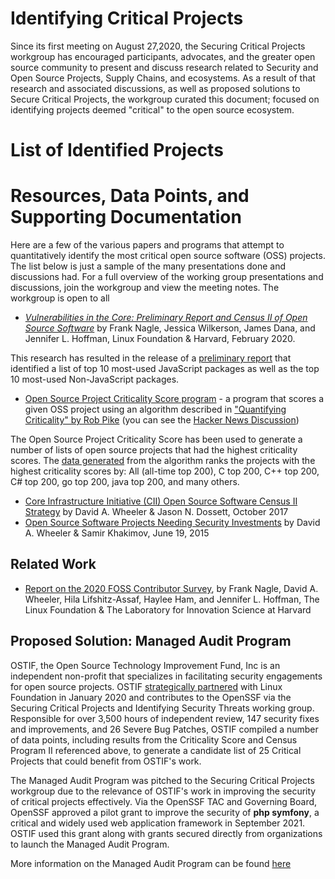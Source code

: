 # Identifying Critical Projects

Since its first meeting on August 27,2020, the Securing Critical Projects workgroup has encouraged participants, advocates, and the greater open source community to present and discuss research related to Security and Open Source Projects, Supply Chains, and ecosystems. As a result of that research and associated discussions, as well as proposed solutions to Secure Critical Projects, the workgroup curated this document; focused on identifying projects deemed "critical" to the open source ecosystem. 

# List of Identified Projects



# Resources, Data Points, and Supporting Documentation

Here are a few of the various papers and programs that attempt to quantitatively identify the most critical open source software (OSS) projects. The list below is just a sample of the many presentations done and discussions had. For a full overview of the working group presentations and discussions, join the workgroup and view the meeting notes. The workgroup is open to all 

* [*Vulnerabilities in the Core: Preliminary Report and Census II of Open Source Software*](https://www.coreinfrastructure.org/programs/census-program-ii/)
  by Frank Nagle, Jessica Wilkerson, James Dana, and Jennifer L. Hoffman, Linux Foundation & Harvard, February 2020.

This research has resulted in the release of a [preliminary report](https://www.coreinfrastructure.org/programs/census-program-ii/) that identified a list of top 10 most-used JavaScript packages as well as the top 10 most-used Non-JavaScript packages. 
  
* [Open Source Project Criticality Score program](https://github.com/ossf/criticality_score) - a program
  that scores a given OSS project using an algorithm described in
  ["Quantifying Criticality" by Rob Pike](https://github.com/ossf/criticality_score/blob/main/Quantifying_criticality_algorithm.pdf)
  (you can see the [Hacker News Discussion](https://news.ycombinator.com/item?id=25381397))

The Open Source Project Criticality Score has been used to generate a number of lists of open source projects that had the highest criticality scores. The [data generated](https://commondatastorage.googleapis.com/ossf-criticality-score/index.html) from the algorithm ranks the projects with the highest criticality scores by: All (all-time top 200), C top 200, C++ top 200, C# top 200, go top 200, java top 200, and many others. 

* [Core Infrastructure Initiative (CII) Open Source Software Census II Strategy](https://www.ida.org/research-and-publications/publications/all/c/co/core-infrastructure-initiative-cii-open-source-software-census-ii-strategy)
  by David A. Wheeler & Jason N. Dossett, October 2017
* [Open Source Software Projects Needing Security Investments](https://www.coreinfrastructure.org/wp-content/uploads/sites/6/2018/04/pub_ida_lf_cii_070915.pdf)
  by David A. Wheeler & Samir Khakimov, June 19, 2015

 

## Related Work

* [Report on the 2020 FOSS Contributor Survey](https://www.linuxfoundation.org/blog/2020/12/download-the-report-on-the-2020-foss-contributor-survey/),
  by Frank Nagle, David A. Wheeler, Hila Lifshitz-Assaf, Haylee Ham, and Jennifer L. Hoffman,
  The Linux Foundation & The Laboratory for Innovation Science at Harvard

## Proposed Solution: Managed Audit Program

OSTIF, the Open Source Technology Improvement Fund, Inc is an independent non-profit that specializes in facilitating security engagements for open source projects. OSTIF [strategically partnered](https://www.linuxfoundation.org/press-release/new-collaboration-brings-increased-open-source-security-support-and-assurances-to-software-developers/) with Linux Foundation in January 2020 and contributes to the OpenSSF via the Securing Critical Projects and Identifying Security Threats working group.  Responsible for over 3,500 hours of independent review, 147 security fixes and improvements, and 26 Severe Bug Patches, OSTIF compiled a number of data points, including results from the Criticality Score and Census Program II referenced above, to generate a candidate list of 25 Critical Projects that could benefit from OSTIF's work. 

The Managed Audit Program was pitched to the Securing Critical Projects workgroup due to the relevance of OSTIF's work in improving the security of critical projects effectively. Via the OpenSSF TAC and Governing Board, OpenSSF approved a pilot grant to improve the security of **php symfony**, a critical and widely used web application framework in September 2021. OSTIF used this grant along with grants secured directly from organizations to launch the Managed Audit Program. 

More information on the Managed Audit Program can be found [here](https://docs.google.com/spreadsheets/d/1oytKuD7UCX6nDXWQMr6ZgYYgap_SH_JVBof5gNrgSxo/edit#gid=0)
